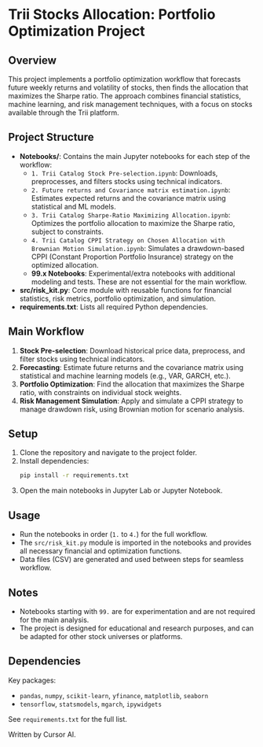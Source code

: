 # Trii Stocks Allocation: Portfolio Optimization Project

## Overview
This project implements a portfolio optimization workflow that forecasts future weekly returns and volatility of stocks, then finds the allocation that maximizes the Sharpe ratio. The approach combines financial statistics, machine learning, and risk management techniques, with a focus on stocks available through the Trii platform.

## Project Structure
- **Notebooks/**: Contains the main Jupyter notebooks for each step of the workflow:
  - `1. Trii Catalog Stock Pre-selection.ipynb`: Downloads, preprocesses, and filters stocks using technical indicators.
  - `2. Future returns and Covariance matrix estimation.ipynb`: Estimates expected returns and the covariance matrix using statistical and ML models.
  - `3. Trii Catalog Sharpe-Ratio Maximizing Allocation.ipynb`: Optimizes the portfolio allocation to maximize the Sharpe ratio, subject to constraints.
  - `4. Trii Catalog CPPI Strategy on Chosen Allocation with Brownian Motion Simulation.ipynb`: Simulates a drawdown-based CPPI (Constant Proportion Portfolio Insurance) strategy on the optimized allocation.
  - **99.x Notebooks**: Experimental/extra notebooks with additional modeling and tests. These are not essential for the main workflow.
- **src/risk_kit.py**: Core module with reusable functions for financial statistics, risk metrics, portfolio optimization, and simulation.
- **requirements.txt**: Lists all required Python dependencies.

## Main Workflow
1. **Stock Pre-selection**: Download historical price data, preprocess, and filter stocks using technical indicators.
2. **Forecasting**: Estimate future returns and the covariance matrix using statistical and machine learning models (e.g., VAR, GARCH, etc.).
3. **Portfolio Optimization**: Find the allocation that maximizes the Sharpe ratio, with constraints on individual stock weights.
4. **Risk Management Simulation**: Apply and simulate a CPPI strategy to manage drawdown risk, using Brownian motion for scenario analysis.

## Setup
1. Clone the repository and navigate to the project folder.
2. Install dependencies:
   ```bash
   pip install -r requirements.txt
   ```
3. Open the main notebooks in Jupyter Lab or Jupyter Notebook.

## Usage
- Run the notebooks in order (`1.` to `4.`) for the full workflow.
- The `src/risk_kit.py` module is imported in the notebooks and provides all necessary financial and optimization functions.
- Data files (CSV) are generated and used between steps for seamless workflow.

## Notes
- Notebooks starting with `99.` are for experimentation and are not required for the main analysis.
- The project is designed for educational and research purposes, and can be adapted for other stock universes or platforms.

## Dependencies
Key packages:
- `pandas`, `numpy`, `scikit-learn`, `yfinance`, `matplotlib`, `seaborn`
- `tensorflow`, `statsmodels`, `mgarch`, `ipywidgets`

See `requirements.txt` for the full list.

Written by Cursor AI.